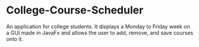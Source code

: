 # College-Course-Scheduler
An application for college students. It displays a Monday to Friday week on a GUI made in JavaFx and allows the user to add, remove, and save courses onto it.
